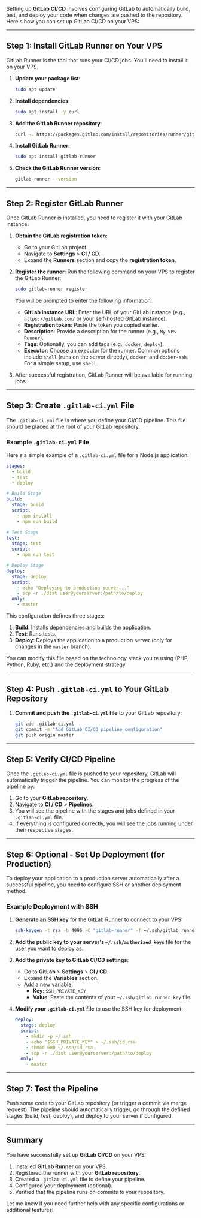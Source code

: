 Setting up **GitLab CI/CD** involves configuring GitLab to automatically build, test, and deploy your code when changes are pushed to the repository. Here's how you can set up GitLab CI/CD on your VPS:

---

## Step 1: Install GitLab Runner on Your VPS

GitLab Runner is the tool that runs your CI/CD jobs. You'll need to install it on your VPS.

1. **Update your package list**:
   ```bash
   sudo apt update
   ```

2. **Install dependencies**:
   ```bash
   sudo apt install -y curl
   ```

3. **Add the GitLab Runner repository**:
   ```bash
   curl -L https://packages.gitlab.com/install/repositories/runner/gitlab-runner/script.deb.sh | sudo bash
   ```

4. **Install GitLab Runner**:
   ```bash
   sudo apt install gitlab-runner
   ```

5. **Check the GitLab Runner version**:
   ```bash
   gitlab-runner --version
   ```

---

## Step 2: Register GitLab Runner

Once GitLab Runner is installed, you need to register it with your GitLab instance.

1. **Obtain the GitLab registration token**:
   - Go to your GitLab project.
   - Navigate to **Settings** > **CI / CD**.
   - Expand the **Runners** section and copy the **registration token**.

2. **Register the runner**:
   Run the following command on your VPS to register the GitLab Runner:
   ```bash
   sudo gitlab-runner register
   ```

   You will be prompted to enter the following information:
   - **GitLab instance URL**: Enter the URL of your GitLab instance (e.g., `https://gitlab.com/` or your self-hosted GitLab instance).
   - **Registration token**: Paste the token you copied earlier.
   - **Description**: Provide a description for the runner (e.g., `My VPS Runner`).
   - **Tags**: Optionally, you can add tags (e.g., `docker`, `deploy`).
   - **Executor**: Choose an executor for the runner. Common options include `shell` (runs on the server directly), `docker`, and `docker-ssh`. For a simple setup, use `shell`.

3. After successful registration, GitLab Runner will be available for running jobs.

---

## Step 3: Create `.gitlab-ci.yml` File

The `.gitlab-ci.yml` file is where you define your CI/CD pipeline. This file should be placed at the root of your GitLab repository.

### Example `.gitlab-ci.yml` File

Here's a simple example of a `.gitlab-ci.yml` file for a Node.js application:

```yaml
stages:
  - build
  - test
  - deploy

# Build Stage
build:
  stage: build
  script:
    - npm install
    - npm run build

# Test Stage
test:
  stage: test
  script:
    - npm run test

# Deploy Stage
deploy:
  stage: deploy
  script:
    - echo "Deploying to production server..."
    - scp -r ./dist user@yourserver:/path/to/deploy
  only:
    - master
```

This configuration defines three stages:
1. **Build**: Installs dependencies and builds the application.
2. **Test**: Runs tests.
3. **Deploy**: Deploys the application to a production server (only for changes in the `master` branch).

You can modify this file based on the technology stack you're using (PHP, Python, Ruby, etc.) and the deployment strategy.

---

## Step 4: Push `.gitlab-ci.yml` to Your GitLab Repository

1. **Commit and push the `.gitlab-ci.yml` file** to your GitLab repository:
   ```bash
   git add .gitlab-ci.yml
   git commit -m "Add GitLab CI/CD pipeline configuration"
   git push origin master
   ```

---

## Step 5: Verify CI/CD Pipeline

Once the `.gitlab-ci.yml` file is pushed to your repository, GitLab will automatically trigger the pipeline. You can monitor the progress of the pipeline by:

1. Go to your **GitLab repository**.
2. Navigate to **CI / CD** > **Pipelines**.
3. You will see the pipeline with the stages and jobs defined in your `.gitlab-ci.yml` file.
4. If everything is configured correctly, you will see the jobs running under their respective stages.

---

## Step 6: Optional - Set Up Deployment (for Production)

To deploy your application to a production server automatically after a successful pipeline, you need to configure SSH or another deployment method.

### Example Deployment with SSH

1. **Generate an SSH key** for the GitLab Runner to connect to your VPS:
   ```bash
   ssh-keygen -t rsa -b 4096 -C "gitlab-runner" -f ~/.ssh/gitlab_runner_key
   ```

2. **Add the public key to your server's `~/.ssh/authorized_keys`** file for the user you want to deploy as.

3. **Add the private key to GitLab CI/CD settings**:
   - Go to **GitLab** > **Settings** > **CI / CD**.
   - Expand the **Variables** section.
   - Add a new variable:
     - **Key**: `SSH_PRIVATE_KEY`
     - **Value**: Paste the contents of your `~/.ssh/gitlab_runner_key` file.

4. **Modify your `.gitlab-ci.yml` file** to use the SSH key for deployment:
   ```yaml
   deploy:
     stage: deploy
     script:
       - mkdir -p ~/.ssh
       - echo "$SSH_PRIVATE_KEY" > ~/.ssh/id_rsa
       - chmod 600 ~/.ssh/id_rsa
       - scp -r ./dist user@yourserver:/path/to/deploy
     only:
       - master
   ```

---

## Step 7: Test the Pipeline

Push some code to your GitLab repository (or trigger a commit via merge request). The pipeline should automatically trigger, go through the defined stages (build, test, deploy), and deploy to your server if configured.

---

## Summary

You have successfully set up **GitLab CI/CD** on your VPS:
1. Installed **GitLab Runner** on your VPS.
2. Registered the runner with your **GitLab repository**.
3. Created a `.gitlab-ci.yml` file to define your pipeline.
4. Configured your deployment (optional).
5. Verified that the pipeline runs on commits to your repository.

Let me know if you need further help with any specific configurations or additional features!